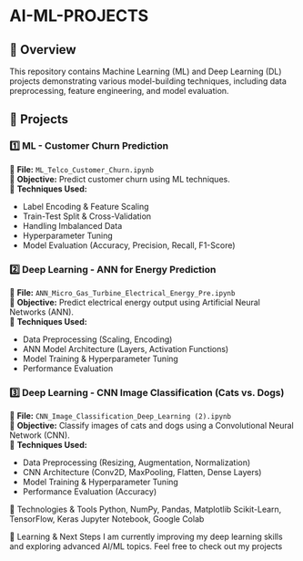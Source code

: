 # AI-ML-PROJECTS  

## 🔹 Overview  
This repository contains Machine Learning (ML) and Deep Learning (DL) projects demonstrating various model-building techniques, including data preprocessing, feature engineering, and model evaluation.  

## 📂 Projects  

### 1️⃣ ML - Customer Churn Prediction  
📌 **File:** `ML_Telco_Customer_Churn.ipynb`  
🔹 **Objective:** Predict customer churn using ML techniques.  
🔹 **Techniques Used:**  
- Label Encoding & Feature Scaling  
- Train-Test Split & Cross-Validation  
- Handling Imbalanced Data  
- Hyperparameter Tuning  
- Model Evaluation (Accuracy, Precision, Recall, F1-Score)  

### 2️⃣ Deep Learning - ANN for Energy Prediction  
📌 **File:** `ANN_Micro_Gas_Turbine_Electrical_Energy_Pre.ipynb`  
🔹 **Objective:** Predict electrical energy output using Artificial Neural Networks (ANN).  
🔹 **Techniques Used:**  
- Data Preprocessing (Scaling, Encoding)  
- ANN Model Architecture (Layers, Activation Functions)  
- Model Training & Hyperparameter Tuning  
- Performance Evaluation  


### 3️⃣ Deep Learning - CNN Image Classification (Cats vs. Dogs)  
📌 **File:** `CNN_Image_Classification_Deep_Learning (2).ipynb`  
🔹 **Objective:** Classify images of cats and dogs using a Convolutional Neural Network (CNN).  
🔹 **Techniques Used:**  
- Data Preprocessing (Resizing, Augmentation, Normalization)  
- CNN Architecture (Conv2D, MaxPooling, Flatten, Dense Layers)  
- Model Training & Hyperparameter Tuning  
- Performance Evaluation (Accuracy)  

🚀 Technologies & Tools
Python, NumPy, Pandas, Matplotlib
Scikit-Learn, TensorFlow, Keras
Jupyter Notebook, Google Colab

📌 Learning & Next Steps
I am currently improving my deep learning skills and exploring advanced AI/ML topics. Feel free to check out my projects 
